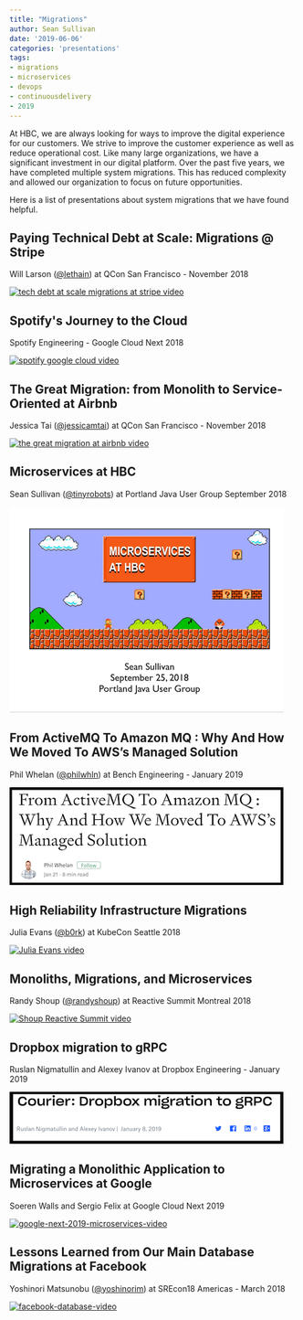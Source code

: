 ```yaml
---
title: "Migrations"
author: Sean Sullivan
date: '2019-06-06'
categories: 'presentations'
tags:
- migrations
- microservices
- devops
- continuousdelivery
- 2019
---
```


At HBC, we are always looking for ways to improve the digital experience for our customers. We strive to improve the customer experience as well as reduce operational cost. Like many large organizations, we have a significant investment in our digital platform. Over the past five years, we have completed multiple system migrations. This has reduced complexity and allowed our organization to focus on future opportunities.

Here is a list of presentations about system migrations that we have found helpful.

## Paying Technical Debt at Scale: Migrations @ Stripe
Will Larson ([@lethain](https://twitter.com/lethain)) at QCon San Francisco - November 2018

[![tech debt at scale migrations at stripe video](https://img.youtube.com/vi/OFjvJmS_uDo/0.jpg)](https://www.youtube.com/watch?v=OFjvJmS_uDo "Paying Technical Debt at Scale: Migrations @ Stripe")

## Spotify's Journey to the Cloud
Spotify Engineering - Google Cloud Next 2018

[![spotify google cloud video](https://img.youtube.com/vi/5aBORQim-KM/0.jpg)](https://www.youtube.com/watch?v=5aBORQim-KM "Spotify's Journey to the Cloud")

## The Great Migration: from Monolith to Service-Oriented at Airbnb
Jessica Tai ([@jessicamtai](https://twitter.com/jessicamtai)) at QCon San Francisco - November 2018

[![the great migration at airbnb video](https://img.youtube.com/vi/Cy0EoQbS6RY/0.jpg)](https://www.youtube.com/watch?v=Cy0EoQbS6RY "The Great Migration at Airbnb")

## Microservices at HBC
Sean Sullivan ([@tinyrobots](https://twitter.com/tinyrobots)) at Portland Java User Group September 2018

[![hbc-microservices-image](./assets/images/presentations-we-love-2018/microservices-at-hbc-september-2018-480.png)](https://speakerdeck.com/sullis/microservices-portland-oregon-2018-09-25)

## From ActiveMQ To Amazon MQ : Why And How We Moved To AWS’s Managed Solution
Phil Whelan ([@philwhln](https://twitter.com/philwhln)) at Bench Engineering - January 2019

[![bench-engineering-blog](./assets/images/migrations-2019/bench-activemq-aws-migration-480.png)](https://medium.com/bench-engineering/from-activemq-to-amazon-mq-why-and-how-we-moved-to-awss-managed-solution-afeba3ea7e23 "Bench Engineering: From ActiveMQ To Amazon MQ")

## High Reliability Infrastructure Migrations
Julia Evans ([@b0rk](https://twitter.com/b0rk)) at KubeCon Seattle 2018

[![Julia Evans video](https://img.youtube.com/vi/obB2IvCv-K0/0.jpg)](https://www.youtube.com/watch?v=obB2IvCv-K0 "High Reliability Infrastructure Migrations")

## Monoliths, Migrations, and Microservices
Randy Shoup ([@randyshoup](https://twitter.com/randyshoup)) at Reactive Summit Montreal 2018

[![Shoup Reactive Summit video](https://img.youtube.com/vi/gOZFmFNl1uk/0.jpg)](https://www.youtube.com/watch?v=gOZFmFNl1uk "Monoliths, Migrations, and Microservices")

## Dropbox migration to gRPC
Ruslan Nigmatullin and Alexey Ivanov at Dropbox Engineering - January 2019

[![dropbox-engineering-blog](./assets/images/migrations-2019/dropbox-migration-grpc-480.png)](https://blogs.dropbox.com/tech/2019/01/courier-dropbox-migration-to-grpc/ "Dropbox migration to gRPC")

## Migrating a Monolithic Application to Microservices at Google
Soeren Walls and Sergio Felix at Google Cloud Next 2019

[![google-next-2019-microservices-video](https://img.youtube.com/vi/_azoxefUs_Y/0.jpg)](https://www.youtube.com/watch?v=_azoxefUs_Y "Migrating a Monolithic Application to Microservices")

## Lessons Learned from Our Main Database Migrations at Facebook
Yoshinori Matsunobu ([@yoshinorim](https://github.com/yoshinorim)) at SREcon18 Americas - March 2018

[![facebook-database-video](https://img.youtube.com/vi/OjXLxhBWmyY/0.jpg)](https://www.youtube.com/watch?v=OjXLxhBWmyY "Lessons Learned from Our Main Database Migrations at Facebook")
